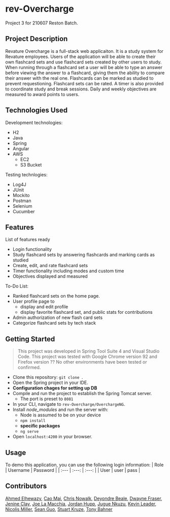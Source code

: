 # rev-Overcharge
Project 3 for 210607 Reston Batch.

## Project Description
Revature Overcharge is a full-stack web applicaiton. It is a study system for Revature employees. Users of the application will be able to create their own flashcard sets and use flashcard sets created by other users to study. When running through a flashcard set a user will be able to type an answer before viewing the answer to a flashcard, giving them the ability to compare their answer with the real one. Flashcards can be marked as studied to prevent requestioning. Flashcard sets can be rated. A timer is also provided to coordinate study and break sessions. Daily and weekly objectives are measured to award points to users.


## Technologies Used

Development technologies:
* H2
* Java
* Spring
* Angular
* AWS
    - EC2
    - S3 Bucket

Testing technlogies:
* Log4J
* JUnit
* Mockito
* Postman
* Selenium
* Cucumber

## Features

List of features ready
* Login functionality
* Study flashcard sets by answering flashcards and marking cards as studied
* Create, edit, and rate flashcard sets
* Timer functionality including modes and custom time
* Objectives displayed and measured

To-Do List:
* Ranked flashcard sets on the home page.
* User profile page to 
    - display and edit profile
    - display favorite flashcard set, and public stats for contributions
* Admin authorization of new flash card sets
* Categorize flashcard sets by tech stack

## Getting Started

> This project was developed in Spring Tool Suite 4 and Visual Studio Code.
> This project was tested with Google Chrome version 92 and Firefox version ??
> No other environments have been tested or confirmed.

* Clone this repository: `git clone `.
* Open the Spring project in your IDE.
* **Configuration chages for setting up DB**
* Compile and run the project to establish the Spring Tomcat server.
    - The port is preset to `8081`
* In your CLI, navigate to `rev-Overcharge/OverchargeNG`.
* Install *node_modules* and run the server with:
    - Node is assumed to be on your device
    - `npm install`
    - **specific packages**
    - `ng serve`
* Open `localhost:4200` in your browser.

## Usage

To demo this application, you can use the following login information:
| Role | Username | Password |
| :--- | :---: | :---: |
| User | user | pass |

## Contributors

[Ahmed Elhewazy](https://github.com/elhewazy), [Cao Mai](https://github.com/caocmai), [Chris Nowalk](https://github.com/ChristopherNowalk), [Deyondre Beale](https://github.com/DeyondreBeale), [Dwayne Fraser](https://github.com/dwayne-revature), [Jenine Clay](https://github.com/jeninec), [Joe La Macchia](https://github.com/JosephLamacchia), [Jordan Hupp](https://github.com/jhupprevature), [Jugue Nkuzu](https://github.com/juguenkuzu), [Kevin Leader](https://github.com/kileader), [Nicolis Miller](https://github.com/nicxm), [Sean Guo](https://github.com/SeanGRev), [Stuart Kruze](https://github.com/stukruze), [Tony Bahner](https://github.com/abahner)